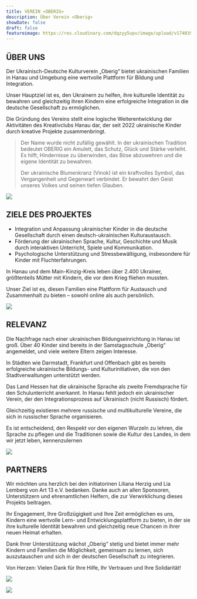 ```yaml
---
title: VEREIN «OBERIG»
description: Über Verein «Oberig»
showDate: false
draft: false
featureimage: https://res.cloudinary.com/dqzyy5upv/image/upload/v1740394166/featured_chagg5.jpg
---
```

## ÜBER UNS

Der Ukrainisch-Deutsche Kulturverein „Oberig“ bietet ukrainischen Familien in Hanau und Umgebung eine wertvolle Plattform für Bildung und Integration.

Unser Hauptziel ist es, den Ukrainern zu helfen, ihre kulturelle Identität zu bewahren und gleichzeitig ihren Kindern eine erfolgreiche Integration in die deutsche Gesellschaft zu ermöglichen.

Die Gründung des Vereins stellt eine logische Weiterentwicklung der Aktivitäten des
Kreativclubs Hanau dar, der seit 2022 ukrainische Kinder durch kreative Projekte zusammenbringt.

> Der Name wurde nicht zufällig gewählt. In der ukrainischen Tradition bedeutet OBERIG ein Amulett, das Schutz, Glück und Stärke verleiht. Es hilft, Hindernisse zu überwinden, das Böse abzuwehren und die eigene Identität zu bewahren.
>
> Der ukrainische Blumenkranz (Vinok) ist ein kraftvolles Symbol, das Vergangenheit und Gegenwart verbindet. Er bewahrt den Geist unseres Volkes und seinen tiefen Glauben.

![](https://res.cloudinary.com/dqzyy5upv/image/upload/v1740741931/1_%D0%BF%D0%BE%D1%81%D1%82_11_page-0001_pxwzco.jpg)

## ZIELE DES PROJEKTES

* Integration und Anpassung ukrainischer Kinder in die deutsche Gesellschaft durch einen deutsch-ukrainischen Kulturaustausch.
* Förderung der ukrainischen Sprache, Kultur, Geschichte und Musik durch interaktiven Unterricht, Spiele und Kommunikation.
* Psychologische Unterstützung und Stressbewältigung, insbesondere für Kinder mit Fluchterfahrungen.

In Hanau und dem Main-Kinzig-Kreis leben über 2.400 Ukrainer, größtenteils Mütter
mit Kindern, die vor dem Krieg fliehen mussten.

Unser Ziel ist es, diesen Familien eine Plattform für Austausch und Zusammenhalt zu
bieten – sowohl online als auch persönlich.

![](https://res.cloudinary.com/dqzyy5upv/image/upload/v1740394167/img2_o94e0m.jpg)

## RELEVANZ

Die Nachfrage nach einer ukrainischen Bildungseinrichtung in Hanau ist groß. Über 40 Kinder sind bereits in der Samstagsschule „Oberig“ angemeldet, und viele weitere Eltern zeigen Interesse.

In Städten wie Darmstadt, Frankfurt und Offenbach gibt es bereits erfolgreiche ukrainische Bildungs- und Kulturinitiativen, die von den Stadtverwaltungen unterstützt werden.

Das Land Hessen hat die ukrainische Sprache als zweite Fremdsprache für den Schulunterricht anerkannt. In Hanau fehlt jedoch ein ukrainischer Verein, der den Integrationsprozess auf Ukrainisch (nicht Russisch) fördert. 

Gleichzeitig existieren mehrere russische und multikulturelle Vereine, die sich in russischer Sprache organisieren.

Es ist entscheidend, den Respekt vor den eigenen Wurzeln zu lehren, die Sprache zu pflegen und die Traditionen sowie die Kultur des Landes, in dem wir jetzt leben, kennenzulernen

![](https://res.cloudinary.com/dqzyy5upv/image/upload/v1740484881/20250221_151207_upsrxk.jpg)

## PARTNERS

Wir möchten uns herzlich bei den initiatorinen Liliana Herzig und Lia Lemberg von Art 13 e.V. bedanken. Danke auch an allen Sponsoren, Unterstützern und ehrenamtlichen Helfern, die zur Verwirklichung dieses Projekts beitragen.

Ihr Engagement, Ihre Großzügigkeit und Ihre Zeit ermöglichen es uns, Kindern eine wertvolle Lern- und Entwicklungsplattform zu bieten, in der sie ihre kulturelle Identität bewahren und gleichzeitig neue Chancen in ihrer neuen Heimat erhalten.

Dank Ihrer Unterstützung wächst „Oberig“ stetig und bietet immer mehr Kindern und Familien die Möglichkeit, gemeinsam zu lernen, sich auszutauschen und sich in der deutschen Gesellschaft zu integrieren.

Von Herzen: Vielen Dank für Ihre Hilfe, Ihr Vertrauen und Ihre Solidarität!

![](https://res.cloudinary.com/dqzyy5upv/image/upload/v1740740679/IMG_0643_ubkzpx.jpg)

![](https://res.cloudinary.com/dqzyy5upv/image/upload/v1740740787/5_rn3gz2.jpg)
